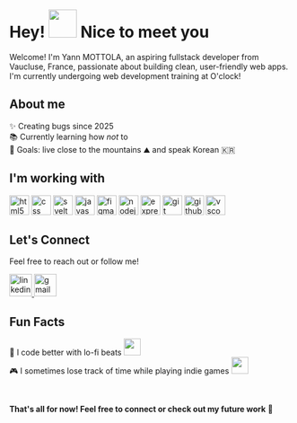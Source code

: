 <h1 align="left">Hey! <img src="https://emojis.slackmojis.com/emojis/images/1643514732/7373/hand_wave.gif?1643514732" width="50" /> Nice to meet you</h1>

<p align="left">Welcome! I'm Yann MOTTOLA, an aspiring fullstack developer from Vaucluse, France, passionate about building clean, user-friendly web apps. I'm currently undergoing web development training at O'clock!</p>

<h2 align="left">About me</h2>

<p align="left">✨ Creating bugs since 2025<br>
📚 Currently learning how <em>not</em> to<br>
🎯 Goals: live close to the mountains ⛰️ and speak Korean 🇰🇷</p>

<h2 align="left">I'm working with</h2>

<div align="left">
  <img src="https://img.shields.io/badge/HTML5-E34F26?logo=html5&logoColor=white&style=for-the-badge" height="35" alt="html5" />
  <img src="https://img.shields.io/badge/CSS-1572B6?logo=css&logoColor=white&style=for-the-badge" height="35" alt="css" />
  <img src="https://img.shields.io/badge/Svelte-FF3E00?logo=svelte&logoColor=white&style=for-the-badge" height="35" alt="svelte" />
  <img src="https://img.shields.io/badge/JavaScript-F7DF1E?logo=javascript&logoColor=black&style=for-the-badge" height="35" alt="javascript" />
  <img src="https://img.shields.io/badge/Figma-F24E1E?logo=figma&logoColor=white&style=for-the-badge" height="35" alt="figma" />
  <img src="https://img.shields.io/badge/Node.js-339933?logo=nodedotjs&logoColor=white&style=for-the-badge" height="35" alt="nodejs" />
  <img src="https://img.shields.io/badge/Express-000000?logo=express&logoColor=white&style=for-the-badge" height="35" alt="express" />
  <img src="https://img.shields.io/badge/Git-F05032?logo=git&logoColor=white&style=for-the-badge" height="35" alt="git" />
  <img src="https://img.shields.io/badge/GitHub-181717?logo=github&logoColor=white&style=for-the-badge" height="35" alt="github" />
  <img src="https://img.shields.io/badge/Vscode-007ACC?logo=visualstudiocode&logoColor=white&style=for-the-badge" height="35" alt="vscode" />
</div>

<h2 align="left">Let's Connect</h2>
<p align="left">Feel free to reach out or follow me!</p>
<div align="left">
  <a href="https://www.linkedin.com/in/yann-mottola-42a1aa349/" target="_blank">
    <img src="https://img.shields.io/static/v1?message=LinkedIn&logo=linkedin&label=&color=0077B5&logoColor=white&labelColor=&style=for-the-badge" height="40" alt="linkedin logo" />
  </a>
  <a href="mailto:yannmottola.pro@gmail.com" target="_blank">
    <img src="https://img.shields.io/static/v1?message=Gmail&logo=gmail&label=&color=D14836&logoColor=white&labelColor=&style=for-the-badge" height="40" alt="gmail logo" />
  </a>
</div>

<h2 align="left">Fun Facts</h2>
<p align="left">
  🎵 I code better with lo-fi beats <img src="https://emojis.slackmojis.com/emojis/images/1698443313/72541/lofi_chill_an.gif?1698443313" width="30" /><br>
  🎮 I sometimes lose track of time while playing indie games <img src="https://emojis.slackmojis.com/emojis/images/1706923628/88785/hollow14q.gif?1706923628" width="30" />
</p>

<br>
<p align="left"><strong>That's all for now! Feel free to connect or check out my future work</strong> 👋</p>
